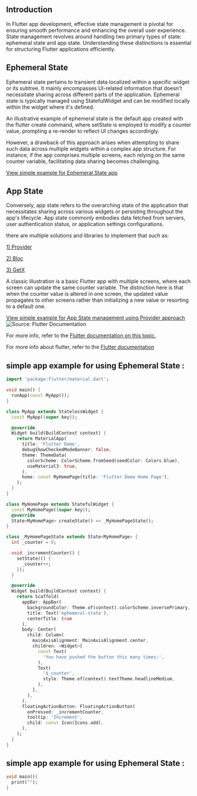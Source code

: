 ## Introduction
In Flutter app development, effective state management is pivotal for ensuring smooth performance and enhancing the overall user experience. State management revolves around handling two primary types of state: ephemeral state and app state. Understanding these distinctions is essential for structuring Flutter applications efficiently.

## Ephemeral State
Ephemeral state pertains to transient data localized within a specific widget or its subtree. It mainly encompasses UI-related information that doesn't necessitate sharing across different parts of the application. Ephemeral state is typically managed using StatefulWidget and can be modified locally within the widget where it's defined.

An illustrative example of ephemeral state is the default app created with the flutter create command, where setState is employed to modify a counter value, prompting a re-render to reflect UI changes accordingly.

However, a drawback of this approach arises when attempting to share such data across multiple widgets within a complex app structure. For instance, if the app comprises multiple screens, each relying on the same counter variable, facilitating data sharing becomes challenging.

[View simple example for Ephemeral State app](#simple-app-example-for-using-ephemeral-state)

## App State
Conversely, app state refers to the overarching state of the application that necessitates sharing across various widgets or persisting throughout the app's lifecycle. App state commonly embodies data fetched from servers, user authentication status, or application settings configurations.

there are multiple solutions and libraries to implement that such as:

[ 1) Provider](https://pub.dev/documentation/provider/latest/provider/provider-library.html)

[ 2) Bloc](https://pub.dev/documentation/bloc/latest/)

[ 3) GetX](https://pub.dev/packages/get)

A classic illustration is a basic Flutter app with multiple screens, where each screen can update the same counter variable. The distinction here is that when the counter value is altered in one screen, the updated value propagates to other screens rather than initializing a new value or resorting to a default one.

[View simple example for App State management using Provider approach]()
![Source: Flutter Documentation](https://docs.flutter.dev/assets/images/docs/development/data-and-backend/state-mgmt/ephemeral-vs-app-state.png)

For more info, refer to the [Flutter documentation on this topic.](https://docs.flutter.dev/data-and-backend/state-mgmt/ephemeral-vs-app)

For more info about flutter, refer to the [Flutter documentation](https://docs.flutter.dev/)

##
##
##
## simple app  example for using Ephemeral State :
```dart
import 'package:flutter/material.dart';

void main() {
  runApp(const MyApp());
}

class MyApp extends StatelessWidget {
  const MyApp({super.key});

  @override
  Widget build(BuildContext context) {
    return MaterialApp(
      title: 'Flutter Demo',
      debugShowCheckedModeBanner: false,
      theme: ThemeData(
        colorScheme: ColorScheme.fromSeed(seedColor: Colors.blue),
        useMaterial3: true,
      ),
      home: const MyHomePage(title: 'Flutter Demo Home Page'),
    );
  }
}

class MyHomePage extends StatefulWidget {
  const MyHomePage({super.key});
  @override
  State<MyHomePage> createState() => _MyHomePageState();
}

class _MyHomePageState extends State<MyHomePage> {
  int _counter = 0;

  void _incrementCounter() {
    setState(() {
      _counter++;
    });
  }

  @override
  Widget build(BuildContext context) {
    return Scaffold(
      appBar: AppBar(
        backgroundColor: Theme.of(context).colorScheme.inversePrimary,
        title: Text('ephemeral-state'),
        centerTitle: true
      ),
      body: Center(
        child: Column(
          mainAxisAlignment: MainAxisAlignment.center,
          children: <Widget>[
            const Text(
              'You have pushed the button this many times:',
            ),
            Text(
              '$_counter',
              style: Theme.of(context).textTheme.headlineMedium,
            ),
          ],
        ),
      ),
      floatingActionButton: FloatingActionButton(
        onPressed: _incrementCounter,
        tooltip: 'Increment',
        child: const Icon(Icons.add),
      ),
    );
  }
}

```
##
## simple app  example for using Ephemeral State :
```dart
void main(){
  print("");
}
```
